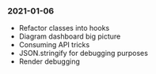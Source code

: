 ### 2021-01-06

- Refactor classes into hooks
- Diagram dashboard big picture
- Consuming API tricks
- JSON.stringify for debugging purposes
- Render debugging

